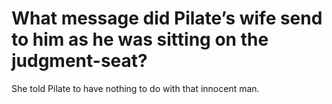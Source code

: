 # What message did Pilate’s wife send to him as he was sitting on the judgment-seat?

She told Pilate to have nothing to do with that innocent man.
